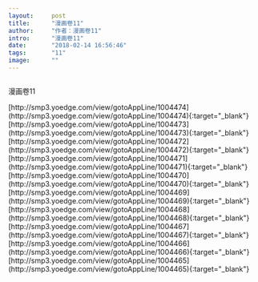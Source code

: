 ```yaml
---
layout:     post
title:      "漫画卷11"
author:     "作者：漫画卷11"
intro:      "漫画卷11"
date:       "2018-02-14 16:56:46"
tags:       "11"
image:      ""
---
```

<div style="text-align: center">
<p><img src=""/></p>
</div>
<p class="post-meta">
<span>漫画卷11</span>
</p>
[http://smp3.yoedge.com/view/gotoAppLine/1004474](http://smp3.yoedge.com/view/gotoAppLine/1004474){:target="_blank"}
[http://smp3.yoedge.com/view/gotoAppLine/1004473](http://smp3.yoedge.com/view/gotoAppLine/1004473){:target="_blank"}
[http://smp3.yoedge.com/view/gotoAppLine/1004472](http://smp3.yoedge.com/view/gotoAppLine/1004472){:target="_blank"}
[http://smp3.yoedge.com/view/gotoAppLine/1004471](http://smp3.yoedge.com/view/gotoAppLine/1004471){:target="_blank"}
[http://smp3.yoedge.com/view/gotoAppLine/1004470](http://smp3.yoedge.com/view/gotoAppLine/1004470){:target="_blank"}
[http://smp3.yoedge.com/view/gotoAppLine/1004469](http://smp3.yoedge.com/view/gotoAppLine/1004469){:target="_blank"}
[http://smp3.yoedge.com/view/gotoAppLine/1004468](http://smp3.yoedge.com/view/gotoAppLine/1004468){:target="_blank"}
[http://smp3.yoedge.com/view/gotoAppLine/1004467](http://smp3.yoedge.com/view/gotoAppLine/1004467){:target="_blank"}
[http://smp3.yoedge.com/view/gotoAppLine/1004466](http://smp3.yoedge.com/view/gotoAppLine/1004466){:target="_blank"}
[http://smp3.yoedge.com/view/gotoAppLine/1004465](http://smp3.yoedge.com/view/gotoAppLine/1004465){:target="_blank"}



